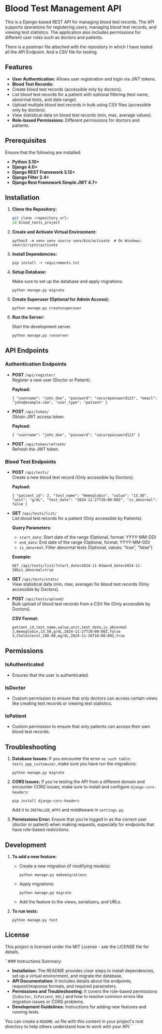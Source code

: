 # Blood Test Management API

This is a Django-based REST API for managing blood test records. The API supports operations for registering users, managing blood test records, and viewing test statistics. The application also includes permissions for different user roles such as doctors and patients.


There is a postman file attached with the repository in which I have tested all the API Endpoint.
And a CSV file for testing.

## Features

- **User Authentication:** Allows user registration and login via JWT tokens.
- **Blood Test Records:**
 - Create blood test records (accessible only by doctors).
 - List blood test records for a patient with optional filtering (test name, abnormal tests, and date range).
 - Upload multiple blood test records in bulk using CSV files (accessible only by doctors).
 - View statistical data on blood test records (min, max, average values).
- **Role-based Permissions:** Different permissions for doctors and patients.

## Prerequisites

Ensure that the following are installed:

- **Python 3.10+**
- **Django 4.0+**
- **Django REST Framework 3.12+**
- **Django Filter 2.4+**
- **Django Rest Framework Simple JWT 4.7+**

## Installation

1. **Clone the Repository:**

   ```bash
   git clone <repository_url>
   cd blood_tests_project

2.  **Create and Activate Virtual Environment:**
    
    `python3 -m venv venv
    source venv/bin/activate  # On Windows: venv\Scripts\activate` 
    
3.  **Install Dependencies:**
    
    `pip install -r requirements.txt` 
    
4.  **Setup Database:**
    
    Make sure to set up the database and apply migrations.
    
    `python manage.py migrate` 
    
5.  **Create Superuser (Optional for Admin Access):**
    
    `python manage.py createsuperuser` 
    
6.  **Run the Server:**
    
    Start the development server.
    
    `python manage.py runserver` 
    

API Endpoints
-------------

### Authentication Endpoints

*   **POST** `/api/register/`  
    Register a new user (Doctor or Patient).
    
    **Payload:**
    
    `{
      "username": "john_doe",
      "password": "securepassword123",
      "email": "john@example.com",
      "user_type": "patient"
    }` 
    
*   **POST** `/api/token/`  
    Obtain JWT access token.
    
    **Payload:**
    
    `{
      "username": "john_doe",
      "password": "securepassword123"
    }` 
    
*   **POST** `/api/token/refresh/`  
    Refresh the JWT token.
    

### Blood Test Endpoints

*   **POST** `/api/tests/`  
    Create a new blood test record (Only accessible by Doctors).
    
    **Payload:**
    
    `{
      "patient_id": 2,
      "test_name": "Hemoglobin",
      "value": "13.50",
      "unit": "g/dL",
      "test_date": "2024-11-27T10:00:00Z",
      "is_abnormal": false
    }` 
    
*   **GET** `/api/tests/list/`  
    List blood test records for a patient (Only accessible by Patients).
    
    **Query Parameters:**
    
    *   `start_date`: Start date of the range (Optional, format: YYYY-MM-DD)
    *   `end_date`: End date of the range (Optional, format: YYYY-MM-DD)
    *   `is_abnormal`: Filter abnormal tests (Optional, values: "true", "false")
    
    **Example:**
    
    `GET /api/tests/list/?start_date=2024-11-01&end_date=2024-11-30&is_abnormal=true` 
    
*   **GET** `/api/tests/stats/`  
    View statistical data (min, max, average) for blood test records (Only accessible by Doctors).
    
*   **POST** `/api/tests/upload/`  
    Bulk upload of blood test records from a CSV file (Only accessible by Doctors).
    
    **CSV Format:**
    
    `patient_id,test_name,value,unit,test_date,is_abnormal
    2,Hemoglobin,13.50,g/dL,2024-11-27T10:00:00Z,false
    3,Cholesterol,180.00,mg/dL,2024-11-26T10:00:00Z,true` 
    

Permissions
-----------

### IsAuthenticated

*   Ensures that the user is authenticated.

### IsDoctor

*   Custom permission to ensure that only doctors can access certain views like creating test records or viewing test statistics.

### IsPatient

*   Custom permission to ensure that only patients can access their own blood test records.

Troubleshooting
---------------

1.  **Database Issues:** If you encounter the error `no such table: tests_app_customuser`, make sure you have run the migrations:
    
    `python manage.py migrate` 
    
2.  **CORS Issues:** If you're testing the API from a different domain and encounter CORS issues, make sure to install and configure `django-cors-headers`:
    
    `pip install django-cors-headers` 
    
    Add it to `INSTALLED_APPS` and middleware in `settings.py`.
    
3.  **Permissions Error:** Ensure that you're logged in as the correct user (doctor or patient) when making requests, especially for endpoints that have role-based restrictions.
    

Development
-----------

1.  **To add a new feature:**
    
    *   Create a new migration (if modifying models):
        
        `python manage.py makemigrations` 
        
    *   Apply migrations:
        
        `python manage.py migrate` 
        
    *   Add the feature to the views, serializers, and URLs.
2.  **To run tests:**
    
    `python manage.py test` 
    

License
-------

This project is licensed under the MIT License - see the LICENSE file for details.

 ``### Instructions Summary:

- **Installation:** The README provides clear steps to install dependencies, set up a virtual environment, and migrate the database.
- **API Documentation:** It includes details about the endpoints, request/response formats, and required parameters.
- **Permissions and Troubleshooting:** It covers the role-based permissions (`IsDoctor`, `IsPatient`, etc.) and how to resolve common errors like migration issues or CORS problems.
- **Development Guidelines:** Instructions for adding new features and running tests.

You can create a `README.md` file with this content in your project's root directory to help others understand how to work with your API.`` 
